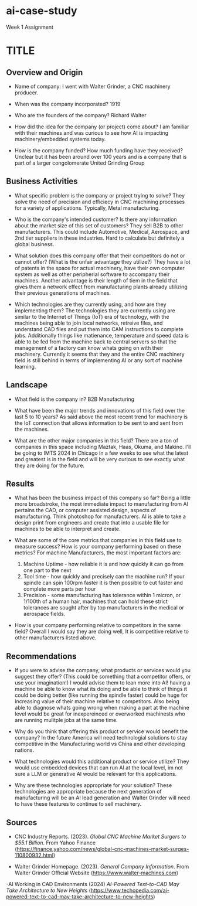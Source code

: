 # ai-case-study
Week 1 Assignment


# TITLE

## Overview and Origin

* Name of company: I went with Walter Grinder, a CNC machinery producer.

* When was the company incorporated? 1919 

* Who are the founders of the company? Richard Walter

* How did the idea for the company (or project) come about? I am familiar with their machines and was curious to see how AI is impacting machinery/embedded systems today. 

* How is the company funded? How much funding have they received? Unclear but it has been around over 100 years and is a company that is part of a larger congolomerate United Grinding Group

## Business Activities

* What specific problem is the company or project trying to solve? They solve the need of precision and efficiecy in CNC machining processes for a variety of applications. Typically, Metal manufacturing. 

* Who is the company's intended customer? Is there any information about the market size of this set of customers? They sell B2B to other manufacturers. This could include Automotive, Medical, Aerospace, and 2nd tier suppliers in these industries. Hard to calculate but definitely a global business. 

* What solution does this company offer that their competitors do not or cannot offer? (What is the unfair advantage they utilize?) They have a lot of patents in the space for actual machinery, have their own computer system as well as other peripherial software to accompany their machines. Another advantage is their length of tiem in the field that gives them a network effect from manufacturing plants already utilizing their previous generations of machines. 

* Which technologies are they currently using, and how are they implementing them? The technologies they are currently using are similar to the Internet of Things (IoT) era of technology, with the machines being able to join local networks, retreive files, and understand CAD files and put them into CAM instructions to complete jobs. Additionally things like matienance, temperature and speed data is able to be fed from the machine back to central servers so that the management of a factory can know whats going on with their machinery. Currently it seems that they and the entire CNC machinery field is still behind in terms of implementing AI or any sort of machine learning. 

## Landscape

* What field is the company in? B2B Manufacturing

* What have been the major trends and innovations of this field over the last 5 to 10 years? As said above the most recent trend for machinery is the IoT connection that allows information to be sent to and sent from the machines.

* What are the other major companies in this field? There are a ton of companies in this space including Maztak, Haas, Okuma, and Makino. I'll be going to IMTS 2024 in Chicago in a few weeks to see what the latest and greatest is in the field and will be very curious to see exactly what they are doing for the future. 

## Results

* What has been the business impact of this company so far? Being a little more broadstroke, the most immediate impact to manufacturing from AI pertains the CAD, or computer assisted design, aspects of manufacturing. Think photoshop for manufacturers. AI is able to take a design print from engineers and create that into a usable file for machines to be able to interpret and create.

* What are some of the core metrics that companies in this field use to measure success? How is your company performing based on these metrics? 
For machine Manufacturers, the most important factors are:
    1. Machine Uptime - how reliable it is and how quickly it can go from one part to the next
    2. Tool time - how quickly and precisely can the machine run? If your spindle can spin 100rpm faster it is then possible to cut faster and complete more parts per hour
    3. Precision - some manufacturing has tolerance within 1 micron, or 1/100th of a human hair, machines that can hold these strict tolerances are sought after by top manufacturers in the medical or aerospace fields.

* How is your company performing relative to competitors in the same field? Overall I would say they are doing well, It is competitive relative to other manufacturers listed above. 

## Recommendations

* If you were to advise the company, what products or services would you suggest they offer? (This could be something that a competitor offers, or use your imagination!)
I would advise them to lean more into AI! having a machine be able to know what its doing and be able to think of things it could be doing better (like running the spindle faster) could be huge for increasing value of their machine relative to competitors. Also being able to diagnose whats going wrong when making a part at the machine level would be great for inexpereinced or overworked machinests who are running mulitple jobs at the same time.

* Why do you think that offering this product or service would benefit the company?
In the future America will need technologial solutions to stay competitive in the Manufacturing world vs China and other developing nations.

* What technologies would this additional product or service utilize? They would use embedded devices that can run AI at the local level, im not sure a LLM or generative AI would be relevant for this applications. 

* Why are these technologies appropriate for your solution? These technologies are appropriate because the next generation of manufacturing will be an AI lead generation and Walter Grinder will need to have these features to continue to sell machinery.

## Sources

- CNC Industry Reports. (2023). *Global CNC Machine Market Surgers to $55.1 Billion*. From Yahoo Finance (https://finance.yahoo.com/news/global-cnc-machines-market-surges-110800932.html)

- Walter Grinder Homepage. (2023). *General Company Information*. From Walter Grinder Official Website (https://www.walter-machines.com)

-AI Working in CAD Environments (2024) *AI-Powered Text-to-CAD May Take Architecture to New Heights* (https://www.techopedia.com/ai-powered-text-to-cad-may-take-architecture-to-new-heights)
